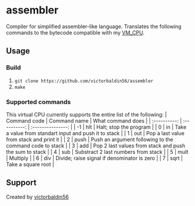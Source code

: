 # assembler
Compiler for simplified assembler-like language. Translates the following
commands to the bytecode compatible with my [VM_CPU](https://github.com/victorbaldin56/VM_CPU).

## Usage
### Build
1. `git clone https://github.com/victorbaldin56/assembler`
2. `make`

### Supported commands
This virtual CPU currently
supports the entire list of the following:
| Command code | Command name | What command does |
| :----------: | :----------: | :---------------: |
| -1           | hlt          | Halt; stop the program |
| 0            | in           | Take a value from standart input and push it to stack |
| 1            | out          | Pop a last value from stack and print it |
| 2            | push         | Push an argument following to the command code to stack |
| 3            | add          | Pop 2 last values from stack and push the sum to stack |
| 4            | sub          | Substract 2 last numbers from stack |
| 5            | mult         | Multiply |
| 6            | div          | Divide; raise signal if denominator is zero |
| 7            | sqrt         | Take a square root |


## Support
Created by [victorbaldin56](https://github.com/victorbaldin56)
